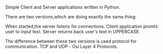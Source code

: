 Simple Client and Server applications written in Python.

There are two versions,which are doing exactly the same thing:

When started,the server listens for connections.
Client application promts user to input text.
Server returns back user's text in UPPERCASE.

The difference between these two versions is used protocol for communication.
TCP and UDP - Osi Layer 4 Protocols.




